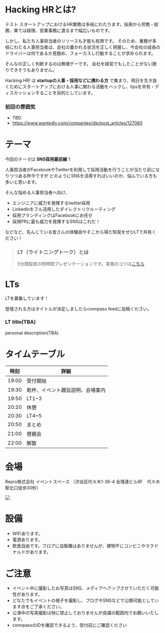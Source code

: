 # Hacking HRとは?

テスト
スタートアップにおけるHR業務は多岐にわたります。採用から労務・総務、果ては経理、営業事務に渡るまで幅広いものです。

しかし、私たち人事担当者のリソースも才能も有限です。
そのため、業務が多岐にわたる人事担当者は、会社の置かれる状況を正しく把握し、今会社の成長のドライバーは何であるか見極め、フォーカスし行動することが求められます。

そんなの正しく判断するのは無理ゲーです。
会社を経営でもしたことがない限りできそうもありません。

Hacking HR! は **startupの人事・採用などに携わる方** で集まり、明日を生き抜くためにスタートアップにおける人事に関わる活動をハックし、tipsを共有・ディスカッションすることを目的としています。

### 前回の雰囲気

- TBD
- https://www.wantedly.com/companies/dip/post_articles/127060

# テーマ

今回のテーマは **SNS採用最前線！**

人事担当者がFacebookやTwitterを利用して採用活動を行うことが当たり前になりつつある昨今ですが
どのようにSNSを活用すればいいのか、悩んでいる方も多いと思います。

そんな悩める人事担当者へ向け、

- エンジニアに威力を発揮するtwitter採用
- LinkedInをフル活用したダイレクトリクルーティング
- 採用ブランディングはFacebookにお任せ
- 採用PRに最も威力を発揮するSNSはこれだ！

などなど、先んじている皆さんの体験談やそこから得た知見をぜひLTで共有ください！

> ### LT（ライトニングトーク）とは
> 5分間程度の短時間プレゼンテーションです。実施のコツは[こちら](http://develtips.com/etc/239)

# LTs

LTを募集しています！

登壇される方はタイトルが決定しましたらconnpass feedに投稿ください。

### LT title(TBA)

personal description(TBA)

# タイムテーブル

時刻 | 詳細
--- | ---
19:00 | 受付開始
19:30 | 乾杯、イベント趣旨説明、会場案内
19:50 | LT1~3
20:20 | 休憩
20:30 | LT4~5
20:50 | まとめ
21:00 | 懇親会
22:00 | 解散

# 会場

Repro株式会社 イベントスペース （渋谷区代々木1-36-4 全理連ビル6F　代々木駅北口徒歩30秒）

![](https://img.esa.io/uploads/production/attachments/2285/2018/07/26/21575/1e37e577-377a-4c99-88d0-a84accdce5be.jpg)

# 設備

- WiFiあります。
- 電源あります。
- 飲食自由です。フロアに自販機はありませんが、建物1Fにコンビニやマクドナルドがあります。

# ご注意

- イベント中に撮影したお写真はSNS、メディアへアップさせていただく可能性があります。
- どなたでもイベントの様子を撮影し、ブログやSNSなどで公開可能としています点をご了承ください。
- 公演中の写真撮影は特に禁止しておりませんが良識の範囲内でお願いいたします。
- connpassのIDを確認できるよう、受付前にご確認ください

